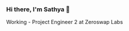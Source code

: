 ### Hi there, I'm Sathya 👋
Working - Project Engineer 2 at Zeroswap Labs
<!--
**msathya98/msathya98** is a ✨ _special_ ✨ repository because its `README.md` (this file) appears on your GitHub profile.

Here are some ideas to get you started:
📍 I'm based in Banglore, India.
🔰 I'm currently working on ReactJS and Blockchain
📫 Reach me: sathyaachar062@gmail.com
- 😄 Pronouns: He/His
